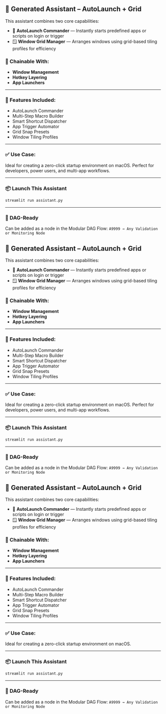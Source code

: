 ## 🧠 Generated Assistant – AutoLaunch + Grid

This assistant combines two core capabilities:

- 🚀 **AutoLaunch Commander** — Instantly starts predefined apps or scripts on login or trigger
- 🪟 **Window Grid Manager** — Arranges windows using grid-based tiling profiles for efficiency

### 🔗 Chainable With:
- **Window Management**
- **Hotkey Layering**
- **App Launchers**

---

### 🔧 Features Included:
- AutoLaunch Commander
- Multi-Step Macro Builder
- Smart Shortcut Dispatcher
- App Trigger Automator
- Grid Snap Presets
- Window Tiling Profiles

---

### ✅ Use Case:
Ideal for creating a zero-click startup environment on macOS.
Perfect for developers, power users, and multi-app workflows.

---

### 📦 Launch This Assistant
```bash
streamlit run assistant.py
```

---

### 🧠 DAG-Ready
Can be added as a node in the Modular DAG Flow: `A9999 → Any Validation or Monitoring Node`
## 🧠 Generated Assistant – AutoLaunch + Grid

This assistant combines two core capabilities:

- 🚀 **AutoLaunch Commander** — Instantly starts predefined apps or scripts on login or trigger
- 🪟 **Window Grid Manager** — Arranges windows using grid-based tiling profiles for efficiency

### 🔗 Chainable With:
- **Window Management**
- **Hotkey Layering**
- **App Launchers**

---

### 🔧 Features Included:
- AutoLaunch Commander
- Multi-Step Macro Builder
- Smart Shortcut Dispatcher
- App Trigger Automator
- Grid Snap Presets
- Window Tiling Profiles

---

### ✅ Use Case:
Ideal for creating a zero-click startup environment on macOS.
Perfect for developers, power users, and multi-app workflows.

---

### 📦 Launch This Assistant
```bash
streamlit run assistant.py
```

---

### 🧠 DAG-Ready
Can be added as a node in the Modular DAG Flow: `A9999 → Any Validation or Monitoring Node`
## 🧠 Generated Assistant – AutoLaunch + Grid

This assistant combines two core capabilities:

- 🚀 **AutoLaunch Commander** — Instantly starts predefined apps or scripts on login or trigger
- 🪟 **Window Grid Manager** — Arranges windows using grid-based tiling profiles for efficiency

### 🔗 Chainable With:
- **Window Management**
- **Hotkey Layering**
- **App Launchers**

---

### 🔧 Features Included:
- AutoLaunch Commander
- Multi-Step Macro Builder
- Smart Shortcut Dispatcher
- App Trigger Automator
- Grid Snap Presets
- Window Tiling Profiles

---

### ✅ Use Case:
Ideal for creating a zero-click startup environment on macOS.

---

### 📦 Launch This Assistant
```bash
streamlit run assistant.py
```

---

### 🧠 DAG-Ready
Can be added as a node in the Modular DAG Flow: `A9999 → Any Validation or Monitoring Node`
